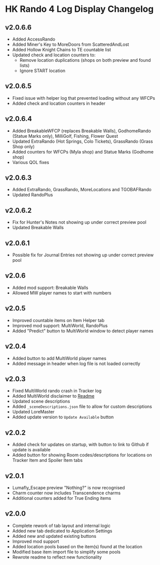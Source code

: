 # HK Rando 4 Log Display Changelog

## v2.0.6.6
- Added AccessRando
- Added Miner's Key to MoreDoors from ScatteredAndLost
- Added Hollow Knight Chains to TE countable list
- Updated check and location counters to:
  - Remove location duplications (shops on both preview and found lists)
  - Ignore START location

## v2.0.6.5
- Fixed issue with helper log that prevented loading without any WFCPs
- Added check and location counters in header

## v2.0.6.4
- Added BreakableWFCP (replaces Breakable Walls), GodhomeRando (Statue Marks only), MilliGolf, Fishing, Flower Quest
- Updated ExtraRando (Hot Springs, Colo Tickets), GrassRando (Grass Shop only)
- Added counters for WFCPs (Myla shop) and Statue Marks (Godhome shop)
- Various QOL fixes

## v2.0.6.3

- Added ExtraRando, GrassRando, MoreLocations and TGOBAFRando
- Updated RandoPlus

## v2.0.6.2

- Fix for Hunter's Notes not showing up under correct preview pool
- Updated Breakable Walls

## v2.0.6.1

- Possible fix for Journal Entries not showing up under correct preview pool

## v2.0.6

- Added mod support: Breakable Walls
- Allowed MW player names to start with numbers

## v2.0.5

- Improved countable items on Item Helper tab
- Improved mod support: MultiWorld, RandoPlus
- Added "Predict" button to MultiWorld window to detect player names

## v2.0.4

- Added button to add MultiWorld player names
- Added message in header when log file is not loaded correctly

## v2.0.3

- Fixed MultiWorld rando crash in Tracker log
- Added MultiWorld disclaimer to [Readme](https://github.com/blu-sta/HK-Rando-4-Log-Display/blob/main/README.md#multiWorld-disclaimer)
- Updated scene descriptions
- Added `_sceneDescriptions.json` file to allow for custom descriptions
- Updated LoreMaster
- Added update version to `Update Available` button

## v2.0.2

- Added check for updates on startup, with button to link to Github if update is available
- Added button for showing Room codes/descriptions for locations on Tracker Item and Spoiler Item tabs

## v2.0.1

- Lumafly_Escape preview "Nothing?" is now recognised
- Charm counter now includes Transcendence charms
- Additional counters added for True Ending items

## v2.0.0

- Complete rework of tab layout and internal logic
- Added new tab dedicated to Application Settings
- Added new and updated existing buttons
- Improved mod support
- Added location pools based on the item(s) found at the location
- Modified base item import file to simplify some pools
- Rewrote readme to reflect new functionality
